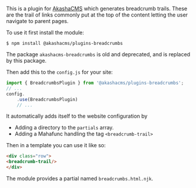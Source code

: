This is a plugin for [AkashaCMS](http://akashacms.com) which generates breadcrumb trails.  These are the trail of links commonly put at the top of the content letting the user navigate to parent pages.

To use it first install the module:

```shell
$ npm install @akashacms/plugins-breadcrumbs
```

The package `akashacms-breadcrumbs` is old and deprecated, and is replaced by this package.

Then add this to the `config.js` for your site:

```js
import { BreadcrumbsPlugin } from '@akashacms/plugins-breadcrumbs';
// ...
config.
    .use(BreadcrumbsPlugin)
    // ...
```

It automatically adds itself to the website configuration by

* Adding a directory to the `partials` array.
* Adding a Mahafunc handling the tag `<breadcrumb-trail>`

Then in a template you can use it like so:

```html
<div class="row">
<breadcrumb-trail/>
</div>
```

The module provides a partial named `breadcrumbs.html.njk`.
